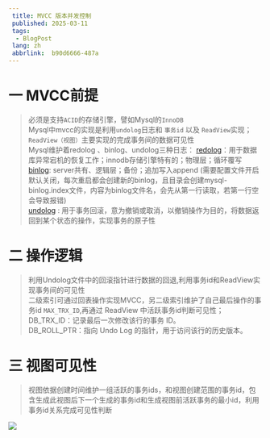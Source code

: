 ```yaml
---
 title: MVCC 版本并发控制
 published: 2025-03-11
 tags:
  - BlogPost
 lang: zh
 abbrlink:  b90d6666-487a 
---
```


# 一 MVCC前提
> 必须是支持`ACID`的存储引擎，譬如Mysql的`InnoDB`  <br>
> Mysql中mvcc的实现是利用`undolog`日志和 `事务id` 以及 `ReadView`实现； <br>
> `ReadView（视图）`主要实现的完成事务间的数据可见性 <br>
> Mysql维护着redolog 、binlog、undolog三种日志：
> <a href="https://blog.csdn.net/Weixiaohuai/article/details/117896523" name="redolog">redolog</a>：用于数据库异常宕机的恢复工作；innodb存储引擎特有的；物理层；循环覆写 <br>
> <a href="https://www.cnblogs.com/Presley-lpc/p/9619571.html" name="redolog">binlog</a>: server共有、逻辑层；备份；追加写入append (需要配置文件开启默认关闭，每次重启都会创建新的binlog，且目录会创建mysql-binlog.index文件，内容为binlog文件名，会先从第一行读取，若第一行空会导致报错)<br>
> <a href="https://zhuanlan.zhihu.com/p/383824552" name="redolog">undolog</a> : 用于事务回滚，意为撤销或取消，以撤销操作为目的，将数据返回到某个状态的操作，实现事务的原子性

# 二 操作逻辑
> 利用Undolog文件中的回滚指针进行数据的回退,利用事务id和ReadView实现事务间的可见性 <br>
> 二级索引可通过回表操作实现MVCC，另二级索引维护了自己最后操作的事务id `MAX_TRX_ID`,再通过 ReadView 中活跃事务id判断可见性；<br>
>DB_TRX_ID：记录最后一次修改该行的事务 ID。<br>
>DB_ROLL_PTR：指向 Undo Log 的指针，用于访问该行的历史版本。<br>

# 三 视图可见性
> 视图依据创建时间维护一组活跃的事务ids，和视图创建范围的事务id，包含生成此视图后下一个生成的事务id和生成视图前活跃事务的最小id，利用事务id关系完成可见性判断

![](https://img2024.cnblogs.com/blog/3426265/202503/3426265-20250311160745728-1401991784.png)
